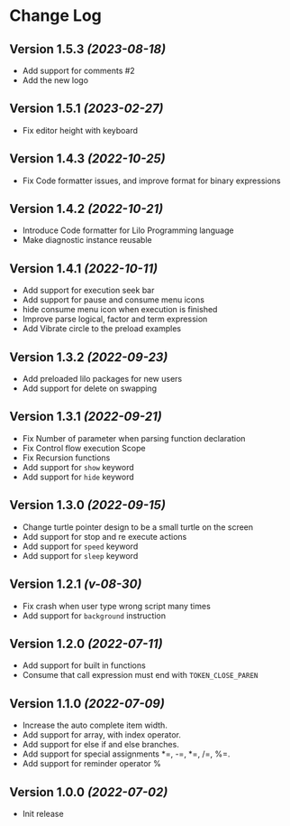 Change Log
==========

Version 1.5.3 *(2023-08-18)*
-----------------------------

* Add support for comments #2
* Add the new logo

Version 1.5.1 *(2023-02-27)*
-----------------------------

* Fix editor height with keyboard

Version 1.4.3 *(2022-10-25)*
-----------------------------

* Fix Code formatter issues, and improve format for binary expressions

Version 1.4.2 *(2022-10-21)*
-----------------------------

* Introduce Code formatter for Lilo Programming language
* Make diagnostic instance reusable

Version 1.4.1 *(2022-10-11)*
-----------------------------

* Add support for execution seek bar
* Add support for pause and consume menu icons
* hide consume menu icon when execution is finished
* Improve parse logical, factor and term expression
* Add Vibrate circle to the preload examples


Version 1.3.2 *(2022-09-23)*
-----------------------------

* Add preloaded lilo packages for new users
* Add support for delete on swapping

Version 1.3.1 *(2022-09-21)*
-----------------------------

* Fix Number of parameter when parsing function declaration
* Fix Control flow execution Scope
* Fix Recursion functions
* Add support for `show` keyword
* Add support for `hide` keyword

Version 1.3.0 *(2022-09-15)*
-----------------------------

* Change turtle pointer design to be a small turtle on the screen
* Add support for stop and re execute actions
* Add support for `speed` keyword
* Add support for `sleep` keyword

Version 1.2.1 *(v-08-30)*
-----------------------------

* Fix crash when user type wrong script many times
* Add support for `background` instruction

Version 1.2.0 *(2022-07-11)*
-----------------------------

* Add support for built in functions
* Consume that call expression must end with `TOKEN_CLOSE_PAREN`

Version 1.1.0 *(2022-07-09)*
-----------------------------

* Increase the auto complete item width.
* Add support for array, with index operator.
* Add support for else if and else branches.
* Add support for special assignments *=, -=, *=, /=, %=.
* Add support for reminder operator %

Version 1.0.0 *(2022-07-02)*
-----------------------------

* Init release